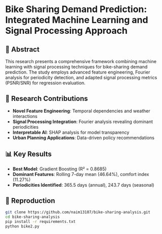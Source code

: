 # Bike Sharing Demand Prediction: Integrated Machine Learning and Signal Processing Approach

## 📖 Abstract
This research presents a comprehensive framework combining machine learning with signal processing techniques for bike-sharing demand prediction. The study employs advanced feature engineering, Fourier analysis for periodicity detection, and adapted signal processing metrics (PSNR/SNR) for regression evaluation.

## 🎯 Research Contributions
- **Novel Feature Engineering**: Temporal dependencies and weather interactions
- **Signal Processing Integration**: Fourier analysis revealing dominant periodicities
- **Interpretable AI**: SHAP analysis for model transparency
- **Urban Planning Applications**: Data-driven policy recommendations

## 📊 Key Results
- **Best Model**: Gradient Boosting (R² = 0.8685)
- **Dominant Features**: Rolling 7-day mean (46.64%), comfort index (11.27%)
- **Periodicities Identified**: 365.5 days (annual), 243.7 days (seasonal)

## 🚀 Reproduction
```bash
git clone https://github.com/naim13107/bike-sharing-analysis.git
cd bike-sharing-analysis
pip install -r requirements.txt
python bike2.py

